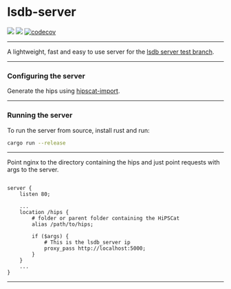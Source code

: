 # lsdb-server

![](https://github.com/schwarzam/lsdb-server/actions/workflows/build.yml/badge.svg)
![](https://github.com/schwarzam/lsdb-server/actions/workflows/codecov.yml/badge.svg)
[![codecov](https://codecov.io/gh/Schwarzam/lsdb-server/graph/badge.svg?token=WFB32324PK)](https://codecov.io/gh/Schwarzam/lsdb-server)

---

A lightweight, fast and easy to use server for the [lsdb server test branch](https://github.com/Schwarzam/lsdb/tree/server-test).

---

### Configuring the server

Generate the hips using [hipscat-import](https://lsdb.readthedocs.io/en/latest/tutorials/import_catalogs.html). 

---

### Running the server

To run the server from source, install rust and run:

```bash
cargo run --release
```

---

Point nginx to the directory containing the hips and just point requests with args to the server.

```nginx

server {
    listen 80;

    ...
    location /hips {
        # folder or parent folder containing the HiPSCat
        alias /path/to/hips;

        if ($args) {
            # This is the lsdb_server ip
            proxy_pass http://localhost:5000; 
        }
    }
    ...
}

```
---
